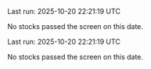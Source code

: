 

Last run: 2025-10-20 22:21:19 UTC

No stocks passed the screen on this date.


Last run: 2025-10-20 22:21:19 UTC

No stocks passed the screen on this date.
